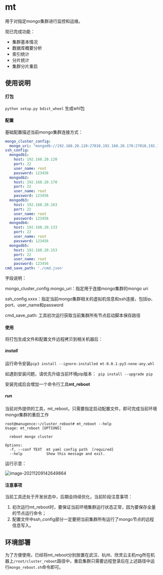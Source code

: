 # mt

用于对指定mongo集群进行监控和运维。

现已完成功能：

- 集群基本情况
- 数据库概要分析
- 索引统计
- 分片统计
- 集群分片重启

## 使用说明

#### 打包

`python setup.py bdist_wheel` 生成whl包

#### 配置

基础配置描述当前mongo集群连接方式：

```yaml
mongo_cluster_config:
  mongo_uri: "mongodb://192.168.20.120:27010,192.168.20.170:27010,192.168.20.183:27010"
ssh_config:
  mongodb1:
    host: 192.168.20.120
    port: 22
    user_name: root
    password: 123456
  mongodb2:
    host: 192.168.20.170
    port: 22
    user_name: root
    password: 123456
  mongodb3:
    host: 192.168.20.183
    port: 22
    user_name: root
    password: 123456
  mongodb4:
    host: 192.168.20.133
    port: 22
    user_name: root
    password: 123456
  mongodb5:
    host: 192.168.20.153
    port: 22
    user_name: root
    password: 123456
cmd_save_path: './cmd.json'
```

字段说明：

mongo_cluster_config.mongo_uri：指定用于连接mongo集群的mongo uri

ssh_config.xxxx：指定当前mongo集群相关的虚拟机信息和ssh连接，包括ip、port、user_name和password

cmd_save_path: 工具初次运行获取当前集群所有节点启动脚本保存路径

#### 使用

将打包生成文件和配置文件远程拷贝到相关机器后：

##### install

运行命令安装`pip3 install --ignore-installed mt-0.0.1-py3-none-any.whl`

如遇到安装问题，请优先升级当前环境pip版本：` pip install --upgrade pip`

安装完成后会增加一个命令行工具**mt_reboot**

##### run

当前对外提供的工具，mt_reboot，只需要指定启动配置文件，即可完成当前环境mongo集群的重启工作

```shell
root@manugence:~/cluster_reboot# mt_reboot --help
Usage: mt_reboot [OPTIONS]

  reboot mongo cluster

Options:
  -f, --conf TEXT  mt yaml config path  [required]
  --help           Show this message and exit.
```

运行示意：

![image-20211209142649864](https://cdn.rgozi.com/image-20211209142649864.png)

#### 注意事项

当前工具还处于开发状态中，后期会持续优化，当前阶段注意事项：

1. 初次运行mt_reboot时，要保证当前环境集群运行状态正常，因为要保存全量的节点运行命令；
2. 配置文件中ssh_config部分一定要把当前集群所有运行了mongo节点的远程信息写入。



## 环境部署

为了方便使用，已经将mt_reboot分别放置在武汉、杭州、欣灵云主机mg所在机器上`/root/cluster_reboot`路径中，重启集群只需要远程登录后在上述路径中运行`mongo_reboot.sh`命令即可。